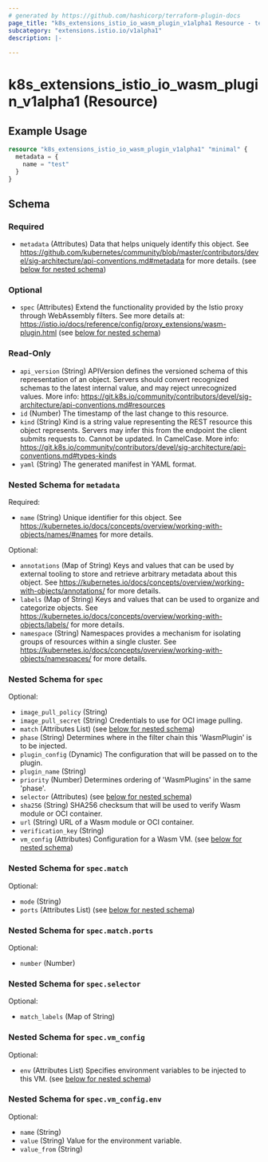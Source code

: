 ```yaml
---
# generated by https://github.com/hashicorp/terraform-plugin-docs
page_title: "k8s_extensions_istio_io_wasm_plugin_v1alpha1 Resource - terraform-provider-k8s"
subcategory: "extensions.istio.io/v1alpha1"
description: |-
  
---
```


# k8s_extensions_istio_io_wasm_plugin_v1alpha1 (Resource)



## Example Usage

```terraform
resource "k8s_extensions_istio_io_wasm_plugin_v1alpha1" "minimal" {
  metadata = {
    name = "test"
  }
}
```

<!-- schema generated by tfplugindocs -->
## Schema

### Required

- `metadata` (Attributes) Data that helps uniquely identify this object. See https://github.com/kubernetes/community/blob/master/contributors/devel/sig-architecture/api-conventions.md#metadata for more details. (see [below for nested schema](#nestedatt--metadata))

### Optional

- `spec` (Attributes) Extend the functionality provided by the Istio proxy through WebAssembly filters. See more details at: https://istio.io/docs/reference/config/proxy_extensions/wasm-plugin.html (see [below for nested schema](#nestedatt--spec))

### Read-Only

- `api_version` (String) APIVersion defines the versioned schema of this representation of an object. Servers should convert recognized schemas to the latest internal value, and may reject unrecognized values. More info: https://git.k8s.io/community/contributors/devel/sig-architecture/api-conventions.md#resources
- `id` (Number) The timestamp of the last change to this resource.
- `kind` (String) Kind is a string value representing the REST resource this object represents. Servers may infer this from the endpoint the client submits requests to. Cannot be updated. In CamelCase. More info: https://git.k8s.io/community/contributors/devel/sig-architecture/api-conventions.md#types-kinds
- `yaml` (String) The generated manifest in YAML format.

<a id="nestedatt--metadata"></a>
### Nested Schema for `metadata`

Required:

- `name` (String) Unique identifier for this object. See https://kubernetes.io/docs/concepts/overview/working-with-objects/names/#names for more details.

Optional:

- `annotations` (Map of String) Keys and values that can be used by external tooling to store and retrieve arbitrary metadata about this object. See https://kubernetes.io/docs/concepts/overview/working-with-objects/annotations/ for more details.
- `labels` (Map of String) Keys and values that can be used to organize and categorize objects. See https://kubernetes.io/docs/concepts/overview/working-with-objects/labels/ for more details.
- `namespace` (String) Namespaces provides a mechanism for isolating groups of resources within a single cluster. See https://kubernetes.io/docs/concepts/overview/working-with-objects/namespaces/ for more details.


<a id="nestedatt--spec"></a>
### Nested Schema for `spec`

Optional:

- `image_pull_policy` (String)
- `image_pull_secret` (String) Credentials to use for OCI image pulling.
- `match` (Attributes List) (see [below for nested schema](#nestedatt--spec--match))
- `phase` (String) Determines where in the filter chain this 'WasmPlugin' is to be injected.
- `plugin_config` (Dynamic) The configuration that will be passed on to the plugin.
- `plugin_name` (String)
- `priority` (Number) Determines ordering of 'WasmPlugins' in the same 'phase'.
- `selector` (Attributes) (see [below for nested schema](#nestedatt--spec--selector))
- `sha256` (String) SHA256 checksum that will be used to verify Wasm module or OCI container.
- `url` (String) URL of a Wasm module or OCI container.
- `verification_key` (String)
- `vm_config` (Attributes) Configuration for a Wasm VM. (see [below for nested schema](#nestedatt--spec--vm_config))

<a id="nestedatt--spec--match"></a>
### Nested Schema for `spec.match`

Optional:

- `mode` (String)
- `ports` (Attributes List) (see [below for nested schema](#nestedatt--spec--match--ports))

<a id="nestedatt--spec--match--ports"></a>
### Nested Schema for `spec.match.ports`

Optional:

- `number` (Number)



<a id="nestedatt--spec--selector"></a>
### Nested Schema for `spec.selector`

Optional:

- `match_labels` (Map of String)


<a id="nestedatt--spec--vm_config"></a>
### Nested Schema for `spec.vm_config`

Optional:

- `env` (Attributes List) Specifies environment variables to be injected to this VM. (see [below for nested schema](#nestedatt--spec--vm_config--env))

<a id="nestedatt--spec--vm_config--env"></a>
### Nested Schema for `spec.vm_config.env`

Optional:

- `name` (String)
- `value` (String) Value for the environment variable.
- `value_from` (String)


